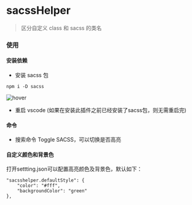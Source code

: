# sacssHelper
> 区分自定义 class 和 sacss 的类名

### 使用
#### 安装依赖
- 安装 sacss 包
```
npm i -D sacss
```
![hover](https://user-images.githubusercontent.com/26340566/113652190-e636b200-96c5-11eb-85b9-75a261a69223.gif)
- 重启 vscode (如果在安装此插件之前已经安装了sacss包，则无需重启完)

#### 命令
- 搜索命令 Toggle SACSS，可以切换是否高亮

#### 自定义颜色和背景色
打开settting.json可以配置高亮颜色及背景色，默认如下：
```   
"sacsshelper.defaultStyle": {
    "color": "#fff",
    "backgroundColor": "green"
},
```